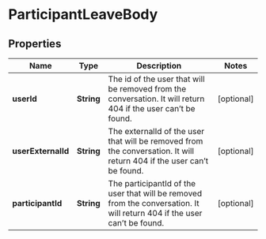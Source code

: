

# ParticipantLeaveBody


## Properties

| Name | Type | Description | Notes |
|------------ | ------------- | ------------- | -------------|
|**userId** | **String** | The id of the user that will be removed from the conversation. It will return 404 if the user can’t be found.  |  [optional] |
|**userExternalId** | **String** | The externalId of the user that will be removed from the conversation. It will return 404 if the user can’t be found.  |  [optional] |
|**participantId** | **String** | The participantId of the user that will be removed from the conversation. It will return 404 if the user can’t be found.  |  [optional] |



